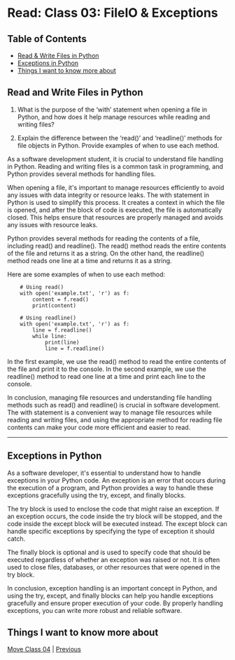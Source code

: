 # Read: Class 03: FileIO & Exceptions

## Table of Contents

- [Read & Write Files in Python](#read-and-write-files-in-python)
- [Exceptions in Python](#exceptions-in-python)
- [Things I want to know more about](#things-i-want-to-know-more-about)

## Read and Write Files in Python

1. What is the purpose of the ‘with’ statement when opening a file in Python, and how does it help manage resources while reading and writing files?

2. Explain the difference between the ‘read()’ and ‘readline()’ methods for file objects in Python. Provide examples of when to use each method.

As a software development student, it is crucial to understand file handling in Python. Reading and writing files is a common task in programming, and Python provides several methods for handling files.

When opening a file, it's important to manage resources efficiently to avoid any issues with data integrity or resource leaks. The with statement in Python is used to simplify this process. It creates a context in which the file is opened, and after the block of code is executed, the file is automatically closed. This helps ensure that resources are properly managed and avoids any issues with resource leaks.

Python provides several methods for reading the contents of a file, including read() and readline(). The read() method reads the entire contents of the file and returns it as a string. On the other hand, the readline() method reads one line at a time and returns it as a string.

Here are some examples of when to use each method:

        # Using read()
        with open('example.txt', 'r') as f:
            content = f.read()
            print(content)

        # Using readline()
        with open('example.txt', 'r') as f:
            line = f.readline()
            while line:
                print(line)
                line = f.readline()

In the first example, we use the read() method to read the entire contents of the file and print it to the console. In the second example, we use the readline() method to read one line at a time and print each line to the console.

In conclusion, managing file resources and understanding file handling methods such as read() and readline() is crucial in software development. The with statement is a convenient way to manage file resources while reading and writing files, and using the appropriate method for reading file contents can make your code more efficient and easier to read.
___

## Exceptions in Python

As a software developer, it's essential to understand how to handle exceptions in your Python code. An exception is an error that occurs during the execution of a program, and Python provides a way to handle these exceptions gracefully using the try, except, and finally blocks.

The try block is used to enclose the code that might raise an exception. If an exception occurs, the code inside the try block will be stopped, and the code inside the except block will be executed instead. The except block can handle specific exceptions by specifying the type of exception it should catch.

The finally block is optional and is used to specify code that should be executed regardless of whether an exception was raised or not. It is often used to close files, databases, or other resources that were opened in the try block.

In conclusion, exception handling is an important concept in Python, and using the try, except, and finally blocks can help you handle exceptions gracefully and ensure proper execution of your code. By properly handling exceptions, you can write more robust and reliable software.

## Things I want to know more about

[Move Class 04](./Class04.md) | [Previous](./EngineeringReadings.md)
